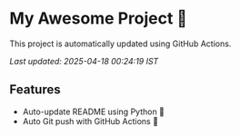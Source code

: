 # My Awesome Project 🚀

This project is automatically updated using GitHub Actions.

_Last updated: 2025-04-18 00:24:19 IST_

## Features
- Auto-update README using Python 🐍
- Auto Git push with GitHub Actions 🤖
